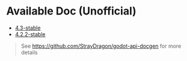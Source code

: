 # Available Doc (Unofficial)
- [4.3-stable](https://straydragon.github.io/godot-csharp-api-doc/4.3-stable/)
- [4.2.2-stable](https://straydragon.github.io/godot-csharp-api-doc/4.2.2-stable/)

> See https://github.com/StrayDragon/godot-api-docgen for more details
